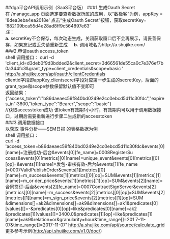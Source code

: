 ##dga平台API调用示例（SaaS平台版） 
###1.生成Oauth Secret  
在 /manage_app 页面选定要查看数据所属的应用，以“数极客”为例，appKey = '8dea3eba4ea2018e' 点击“生成Oauth Secret”按钮，获取secretKey=
‘882109bca55d4e28ad8ff9c564897e63’    
*注*：    
**a.** secretKey不会保存，每次动态生成，关闭获取窗口后不会再展示，请妥善保存，如果忘记或丢失请重新生成     
**b.** 调用域名为http://a.shujike.com/    
###2.申请oauth access_token  
shell 调用接口：	
curl -d 'client_id=d3deb0f9d3bdded2&client_secret=3d66561de55ca0c7e376ef7b0a344fc3&grant_type=client_credentials&scope=basic
' http://a.shujike.com/api/oauth/clientCredentials  
clientid字段即appKey,clientsecret字段对应第一步生成的secretKey，后面的grant_type和scope参数保留默认值不变即可  
返回结果：  
{"access_token":"b86daeaec59f840bd0249e2cc0ebcd5d11c30fdc","expires_in":3600,"token_type":"Bearer","scope":"basic"}    
//获取accesstoken成功 该token有效期1⼩小时，有效期内可以用于调用数据接口，过期后需要重新进行步骤二生成新的accesstoken  
###3.调用数据接口  
以获取 事件分析——SEM日报 的表格数据为例  
shell 调用接口：  
curl -d 'access_token=b86daeaec59f840bd0249e2cc0ebcd5d11c30fdc&events[0][name]=注册成功-后台&events[0][fe_name]=0008RegisterSu
ccess&events[0][metrics][0][name]=unique_event&events[0][metrics][0][op]=&events[1][name]=发包-审核有效-后台&events[1][fe_name
]=0007ValidPublishOrder&events[1][metrics][0][name]=m_success&events[1][metrics][0][op]=SUM&events[1][metrics][1][name]=m_or
der_price&events[1][metrics][1][op]=SUM&events[2][name]=合同签订-后台&events[2][fe_name]=0007ContractSignServer&events[2][metr
ics][0][name]=m_success&events[2][metrics][0][op]=SUM&events[2][metrics][1][name]=m_sign_price&events[2][metrics][1][op]=SUM
&dimensions[]=ak2&dimensions[]=ak9&dimensions[]=ak1&predicates[0][values][]=-&predicates[0][op]=like&predicates[0][name]=ak2
&predicates[1][values][]=3400.0&predicates[1][op]=like&predicates[1][name]=ak9&relation=or&granularity=hour&time_range[]=201
7-11-07&time_range[]=2017-11-07' http://a.shujike.com/api/source/calculate_grid  
更多参考示例(<http://api.shujike.com/v1.0/doc/>)

